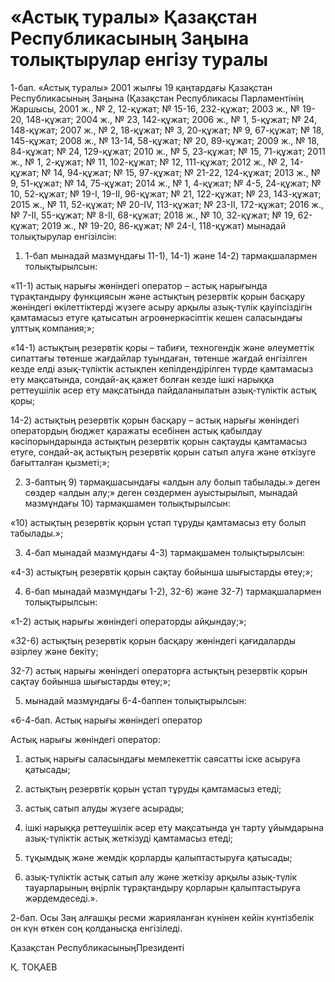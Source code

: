 # «Астық туралы» Қазақстан Республикасының          Заңына толықтырулар енгізу туралы

1-бап. «Астық туралы» 2001 жылғы 19 қаңтардағы Қазақстан Республикасының Заңына (Қазақстан Республикасы Парламентінің Жаршысы, 2001 ж., № 2, 12-құжат; № 15-16, 232-құжат; 2003 ж., № 19-20, 148-құжат; 2004 ж., № 23, 142-құжат; 2006 ж., № 1, 5-құжат; № 24, 148-құжат; 2007 ж., № 2, 18-құжат; № 3, 20-құжат; № 9, 67-құжат; № 18, 145-құжат; 2008 ж., № 13-14, 58-құжат; № 20, 89-құжат; 2009 ж., № 18, 84-құжат; № 24, 129-құжат; 2010 ж., № 5, 23-құжат; № 15, 71-құжат; 2011 ж., № 1, 2-құжат; № 11, 102-құжат; № 12, 111-құжат; 2012 ж., № 2, 14-құжат; № 14, 94-құжат; № 15, 97-құжат; № 21-22, 124-құжат; 2013 ж., № 9, 51-құжат; № 14, 75-құжат; 2014 ж., № 1, 4-құжат; № 4-5, 24-құжат; № 10, 52-құжат; № 19-I, 19-II, 96-құжат; № 21, 122-құжат; № 23, 143-құжат; 2015 ж., № 11, 52-құжат; № 20-IV, 113-құжат; № 23-II, 172-құжат; 2016 ж., № 7-II, 55-құжат; № 8-II, 68-құжат; 2018 ж., № 10, 32-құжат; № 19, 62-құжат; 2019 ж., № 19-20, 86-құжат; № 24-I, 118-құжат) мынадай толықтырулар енгізілсін:

1) 1-бап мынадай мазмұндағы 11-1), 14-1) және 14-2) тармақшалармен толықтырылсын:

«11-1) астық нарығы жөніндегі оператор – астық нарығында тұрақтандыру функциясын және астықтың резервтік қорын басқару  жөніндегі өкілеттіктерді жүзеге асыру арқылы азық-түлік қауіпсіздігін қамтамасыз етуге қатысатын агроөнеркәсіптік кешен саласындағы ұлттық компания;»;

«14-1) астықтың резервтік қоры – табиғи, техногендік және әлеуметтік сипаттағы төтенше жағдайлар туындаған, төтенше жағдай енгізілген кезде   елді азық-түліктік астықпен кепілдендірілген түрде қамтамасыз ету мақсатында, сондай-ақ қажет болған кезде ішкі нарыққа реттеушілік әсер ету мақсатында пайдаланылатын азық-түліктік астық қоры;

14-2) астықтың резервтік қорын басқару – астық нарығы жөніндегі оператордың бюджет қаражаты есебінен астық қабылдау кәсіпорындарында астықтың резервтік қорын сақтауды қамтамасыз етуге, сондай-ақ  астықтың резервтік қорын сатып алуға және өткізуге бағытталған  қызметі;»;

2) 3-баптың 9) тармақшасындағы «алдын алу болып табылады.» деген сөздер «алдын алу;» деген сөздермен ауыстырылып, мынадай мазмұндағы  10) тармақшамен толықтырылсын:

«10) астықтың резервтік қорын ұстап тұруды қамтамасыз ету болып табылады.»;

3) 4-бап мынадай мазмұндағы 4-3) тармақшамен толықтырылсын:

«4-3) астықтың резервтік қорын сақтау бойынша шығыстарды  өтеу;»;

4) 6-бап мынадай мазмұндағы 1-2), 32-6) және 32-7) тармақшалармен толықтырылсын:

«1-2) астық нарығы жөніндегі операторды айқындау;»;

«32-6) астықтың резервтік қорын басқару жөніндегі қағидаларды әзірлеу және бекіту;

32-7) астық нарығы жөніндегі операторға астықтың резервтік қорын сақтау бойынша шығыстарды өтеу;»;

5) мынадай мазмұндағы 6-4-баппен толықтырылсын:

«6-4-бап. Астық нарығы жөніндегі оператор

Астық нарығы жөніндегі оператор:

1) астық нарығы саласындағы мемлекеттік саясатты іске асыруға қатысады;

2) астықтың резервтік қорын ұстап тұруды қамтамасыз етеді;

3) астық сатып алуды жүзеге асырады;

4) ішкі нарыққа реттеушілік әсер ету мақсатында ұн тарту ұйымдарына азық-түліктік астық жеткізуді қамтамасыз етеді;

5) тұқымдық және жемдік қорларды қалыптастыруға қатысады;

6) азық-түліктік астық сатып алу және жеткізу арқылы азық-түлік тауарларының өңірлік тұрақтандыру қорларын қалыптастыруға жәрдемдеседі.».

2-бап. Осы Заң алғашқы ресми жарияланған күнінен кейін күнтізбелік он күн өткен соң қолданысқа енгізіледі.

Қазақстан РеспубликасыныңПрезиденті

Қ. ТОҚАЕВ

